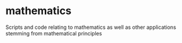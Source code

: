 mathematics
===========

Scripts and code relating to mathematics as well as other applications stemming from mathematical principles
